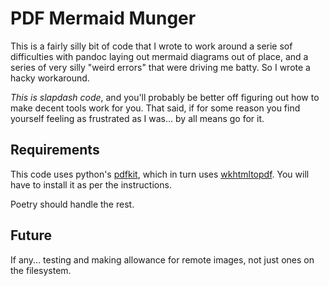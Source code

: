 # PDF Mermaid Munger

This is a fairly silly bit of code that I wrote to work around a serie sof difficulties with pandoc laying out mermaid diagrams out of place, and a series of very silly "weird errors" that were driving me batty. So I wrote a hacky workaround.

_This is slapdash code_, and you'll probably be better off figuring out how to make decent tools work for you. That said, if for some reason you find yourself feeling as frustrated as I was... by all means go for it.

## Requirements

This code uses python's [pdfkit](https://pypi.org/project/pdfkit/), which in turn uses [wkhtmltopdf](https://wkhtmltopdf.org/). You will have to install it as per the instructions.

Poetry should handle the rest.

## Future

If any... testing and making allowance for remote images, not just ones on the filesystem.
